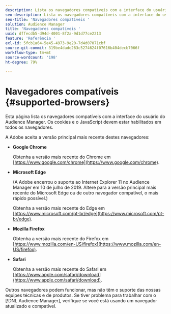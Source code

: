 ```yaml
---
description: Lista os navegadores compatíveis com a interface do usuário do Audience Manager. Os cookies e o JavaScript devem estar habilitados em todos os navegadores.
seo-description: Lista os navegadores compatíveis com a interface do usuário do Audience Manager. Os cookies e o JavaScript devem estar habilitados em todos os navegadores.
seo-title: 'Navegadores compatíveis '
solution: Audience Manager
title: 'Navegadores compatíveis '
uuid: dffecdb5-d94d-4001-8f2a-9d1d77ce2213
feature: 'Referência '
exl-id: 5fcb1a64-5e45-4973-9e20-7d4d07071cbf
source-git-commit: 319be4dade263c5274624f07616b404decb7066f
workflow-type: tm+mt
source-wordcount: '198'
ht-degree: 79%

---
```


# Navegadores compatíveis {#supported-browsers}

Esta página lista os navegadores compatíveis com a interface do usuário do Audience Manager. Os cookies e o JavaScript devem estar habilitados em todos os navegadores.

<!-- 

c_supported_browsers.xml

 -->

A Adobe aceita a versão principal mais recente destes navegadores:

* **Google Chrome**

   Obtenha a versão mais recente do Chrome em [https://www.google.com/chrome](https://www.google.com/chrome).

* **Microsoft Edge**

   (A Adobe encerrou o suporte ao Internet Explorer 11 no Audience Manager em 10 de julho de 2019. Altere para a versão principal mais recente do Microsoft Edge ou de outro navegador compatível, o mais rápido possível.)

   Obtenha a versão mais recente do Edge em [https://www.microsoft.com/pt-br/edge](https://www.microsoft.com/pt-br/edge).

* **Mozilla Firefox**

   Obtenha a versão mais recente do Firefox em [https://www.mozilla.com/en-US/firefox](https://www.mozilla.com/en-US/firefox).

* **Safari**

   Obtenha a versão mais recente do Safari em [https://www.apple.com/safari/download](https://www.apple.com/safari/download).

Outros navegadores podem funcionar, mas não têm o suporte das nossas equipes técnicas e de produtos. Se tiver problema para trabalhar com o [!DNL Audience Manager], verifique se você está usando um navegador atualizado e compatível.
